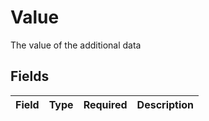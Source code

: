 # Value

The value of the additional data


## Fields

| Field       | Type        | Required    | Description |
| ----------- | ----------- | ----------- | ----------- |